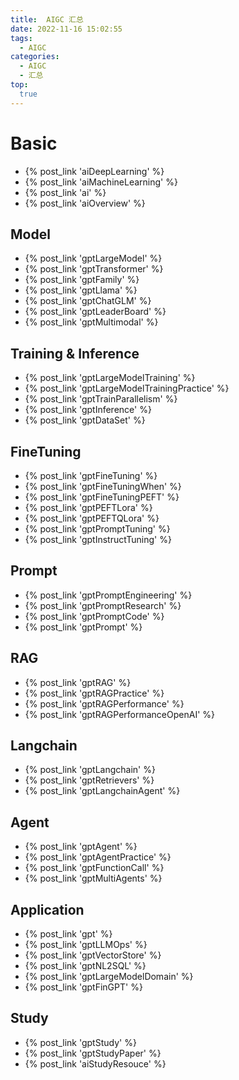 ```yaml
---
title:  AIGC 汇总
date: 2022-11-16 15:02:55
tags:
  - AIGC
categories: 
  - AIGC
  - 汇总  
top:
  true
---
```


<p></p>
<!-- more -->

# Basic
+ {% post_link 'aiDeepLearning' %}
+ {% post_link 'aiMachineLearning' %}
+ {% post_link 'ai' %} 
+ {% post_link 'aiOverview' %}  

## Model
+ {% post_link 'gptLargeModel' %}
+ {% post_link 'gptTransformer' %} 
+ {% post_link 'gptFamily' %}  
+ {% post_link 'gptLlama' %}   
+ {% post_link 'gptChatGLM' %}   
+ {% post_link 'gptLeaderBoard' %}  
+ {% post_link 'gptMultimodal' %}  

## Training & Inference
+ {% post_link 'gptLargeModelTraining' %}
+ {% post_link 'gptLargeModelTrainingPractice' %} 
+ {% post_link 'gptTrainParallelism' %} 
+ {% post_link 'gptInference' %}
+ {% post_link 'gptDataSet' %} 

## FineTuning
+ {% post_link 'gptFineTuning' %} 
+ {% post_link 'gptFineTuningWhen' %}  
+ {% post_link 'gptFineTuningPEFT' %}  
+ {% post_link 'gptPEFTLora' %} 
+ {% post_link 'gptPEFTQLora' %} 
+ {% post_link 'gptPromptTuning' %} 
+ {% post_link 'gptInstructTuning' %} 

## Prompt
  + {% post_link 'gptPromptEngineering' %}
  + {% post_link 'gptPromptResearch' %}
  + {% post_link 'gptPromptCode' %}
  + {% post_link 'gptPrompt' %}

## RAG
+ {% post_link 'gptRAG' %}
+ {% post_link 'gptRAGPractice' %} 
+ {% post_link 'gptRAGPerformance' %}
+ {% post_link 'gptRAGPerformanceOpenAI' %} 

## Langchain
+ {% post_link 'gptLangchain' %}
+ {% post_link 'gptRetrievers' %} 
+ {% post_link 'gptLangchainAgent' %} 

## Agent
+ {% post_link 'gptAgent' %}
+ {% post_link 'gptAgentPractice' %} 
+ {% post_link 'gptFunctionCall' %} 
+ {% post_link 'gptMultiAgents' %}  

## Application
+ {% post_link 'gpt' %}
+ {% post_link 'gptLLMOps' %} 
+ {% post_link 'gptVectorStore' %}
+ {% post_link 'gptNL2SQL' %} 
+ {% post_link 'gptLargeModelDomain' %} 
+ {% post_link 'gptFinGPT' %}   

## Study
+ {% post_link 'gptStudy' %}
+ {% post_link 'gptStudyPaper' %}
+ {% post_link 'aiStudyResouce' %} 























